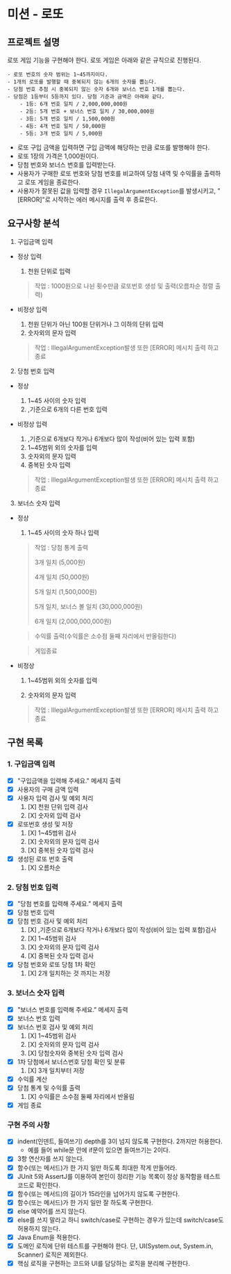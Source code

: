 미션 - 로또
============
프로젝트 설명
-------------
로또 게임 기능을 구현해야 한다. 로또 게임은 아래와 같은 규칙으로 진행된다.

```
- 로또 번호의 숫자 범위는 1~45까지이다.
- 1개의 로또를 발행할 때 중복되지 않는 6개의 숫자를 뽑는다.
- 당첨 번호 추첨 시 중복되지 않는 숫자 6개와 보너스 번호 1개를 뽑는다.
- 당첨은 1등부터 5등까지 있다. 당첨 기준과 금액은 아래와 같다.
    - 1등: 6개 번호 일치 / 2,000,000,000원
    - 2등: 5개 번호 + 보너스 번호 일치 / 30,000,000원
    - 3등: 5개 번호 일치 / 1,500,000원
    - 4등: 4개 번호 일치 / 50,000원
    - 5등: 3개 번호 일치 / 5,000원
```

- 로또 구입 금액을 입력하면 구입 금액에 해당하는 만큼 로또를 발행해야 한다.
- 로또 1장의 가격은 1,000원이다.
- 당첨 번호와 보너스 번호를 입력받는다.
- 사용자가 구매한 로또 번호와 당첨 번호를 비교하여 당첨 내역 및 수익률을 출력하고 로또 게임을 종료한다.
- 사용자가 잘못된 값을 입력할 경우 `IllegalArgumentException`를 발생시키고, "[ERROR]"로 시작하는 에러 메시지를 출력 후 종료한다.

요구사항 분석
------------ 
1. 구입금액 입력

+ 정상 입력

  1. 천원 단위로 입력

    > 작업 : 1000원으로 나뉜 횟수만큼 로또번호 생성 및 출력(오름차순 정렬 출력)

+ 비정상 입력

  1. 천원 단위가 아닌 100원 단위거나 그 이하의 단위 입력
  2. 숫자외의 문자 입력

  > 작업 : IllegalArgumentException발생 또한 [ERROR] 메시치 출력 하고 종료
  
2. 당첨 번호 입력

+ 정상
  1. 1~45 사이의 숫자 입력
  2. ,기준으로 6개의 다른 번호 입력

+ 비정상 입력
  1. ,기준으로 6개보다 작거나 6개보다 많이 작성(비어 있는 입력 포함)
  2. 1~45범위 외의 숫자를 입력
  3. 숫자외의 문자 입력
  4. 중복된 숫자 입력
  > 작업 : IllegalArgumentException발생 또한 [ERROR] 메시치 출력 하고 종료
  
3. 보너스 숫자 입력

+ 정상

  1. 1~45 사이의 숫자 하나 입력

  > 작업 : 당첨 통계 출력 
  > 
  > 3개 일치 (5,000원)
  > 
  > 4개 일치 (50,000원)
  > 
  > 5개 일치 (1,500,000원)
  > 
  > 5개 일치, 보너스 볼 일치 (30,000,000원)
  >
  > 6개 일치 (2,000,000,000원)
  
  > 수익률 출력(수익률은 소수점 둘째 자리에서 반올림한다)

  > 게임종료

+ 비정상

  1. 1~45범위 외의 숫자를 입력

  2. 숫자외의 문자 입력

  > 작업 : IllegalArgumentException발생 또한 [ERROR] 메시치 출력 하고 종료
  
구현 목록
------------ 
### 1. 구입금액 입력
   + [X] "구입금액을 입력해 주세요." 메세지 출력
   + [X] 사용자의 구매 금액 입력
   + [X] 사용자 입력 검사 및 예외 처리
     1. [X] 천원 단위 입력 검사
     2. [X] 숫자외 입력 검사
   + [X] 로또번호 생성 및 저장
     1. [X] 1~45범위 검사
     2. [X] 숫자외의 문자 입력 검사
     3. [X] 중복된 숫자 입력 검사
   + [X] 생성된 로또 번호 출력
      1. [X] 오름차순

### 2. 당첨 번호 입력
  + [X] "당첨 번호를 입력해 주세요." 메세지 출력
  + [X] 당첨 번호 입력
  + [X] 당첨 번호 검사 및 예외 처리
    1. [X] ,기준으로 6개보다 작거나 6개보다 많이 작성(비어 있는 입력 포함)검사
    2. [X] 1~45범위 검사
    3. [X] 숫자외의 문자 입력 검사
    4. [X] 중복된 숫자 입력 검사
  + [X] 당첨 번호와 로또 당첨 1차 확인
    1. [X] 2개 일치하는 것 까지는 저장

### 3. 보너스 숫자 입력
  + [X] "보너스 번호를 입력해 주세요." 메세지 출력
  + [X] 보너스 번호 입력
  + [X] 보너스 번호 검사 및 예외 처리
    1. [X] 1~45범위 검사
    2. [X] 숫자외의 문자 입력 검사
    3. [X] 당첨숫자와 중복된 숫자 입력 검사
  + [X] 1차 당첨에서 보너스번호 당첨 확인 및 분류
    1. [X] 3개 일치부터 저장
  + [X] 수익률 계산
  + [X] 당첨 통계 및 수익률 출력
    1. [X] 수익률은 소수점 둘째 자리에서 반올림
  + [X] 게임 종료

### 구현 주의 사항
+ [X] indent(인덴트, 들여쓰기) depth를 3이 넘지 않도록 구현한다. 2까지만 허용한다.
  + 예를 들어 while문 안에 if문이 있으면 들여쓰기는 2이다.
+ [X] 3항 연산자를 쓰지 않는다.
+ [X] 함수(또는 메서드)가 한 가지 일만 하도록 최대한 작게 만들어라.
+ [X] JUnit 5와 AssertJ를 이용하여 본인이 정리한 기능 목록이 정상 동작함을 테스트 코드로 확인한다.
+ [X] 함수(또는 메서드)의 길이가 15라인을 넘어가지 않도록 구현한다.
+ [X] 함수(또는 메서드)가 한 가지 일만 잘 하도록 구현한다.
+ [X] else 예약어를 쓰지 않는다.
+ [X] else를 쓰지 말라고 하니 switch/case로 구현하는 경우가 있는데 switch/case도 허용하지 않는다.
+ [X] Java Enum을 적용한다.
+ [X] 도메인 로직에 단위 테스트를 구현해야 한다. 단, UI(System.out, System.in, Scanner) 로직은 제외한다.
+ [X] 핵심 로직을 구현하는 코드와 UI를 담당하는 로직을 분리해 구현한다.